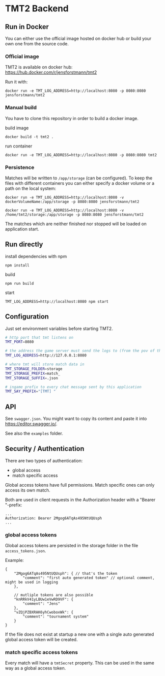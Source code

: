 # TMT2 Backend

## Run in Docker

You can either use the official image hosted on docker hub or build your own one from the source code.

### Official image

TMT2 is available on docker hub: https://hub.docker.com/r/jensforstmann/tmt2

Run it with:

    docker run -e TMT_LOG_ADDRESS=http://localhost:8080 -p 8080:8080 jensforstmann/tmt2

### Manual build

You have to clone this repository in order to build a docker image.

build image

    docker build -t tmt2 .

run container
    
    docker run -e TMT_LOG_ADDRESS=http://localhost:8080 -p 8080:8080 tmt2

### Persistence

Matches will be written to `/app/storage` (can be configured). To keep the files with different containers you can either specify a docker volume or a path on the local system:

    docker run -e TMT_LOG_ADDRESS=http://localhost:8080 -v dockerVolumeName:/app/storage -p 8080:8080 jensforstmann/tmt2

    docker run -e TMT_LOG_ADDRESS=http://localhost:8080 -v /home/tmt2/storage:/app/storage -p 8080:8080 jensforstmann/tmt2

The matches which are neither finished nor stopped will be loaded on application start.

## Run directly

install dependencies with npm

    npm install

build

    npm run build

start

    TMT_LOG_ADDRESS=http://localhost:8080 npm start

## Configuration

Just set environment variables before starting TMT2.

```sh
# http port that tmt listens on
TMT_PORT=8080

# the address the game server must send the logs to (from the pov of the game server)
TMT_LOG_ADDRESS=http://127.0.0.1:8080

# where tmt will store match data in
TMT_STORAGE_FOLDER=storage
TMT_STORAGE_PREFIX=match_
TMT_STORAGE_SUFFIX=.json

# ingame prefix to every chat message sent by this application
TMT_SAY_PREFIX="[TMT] "
```

## API

See `swagger.json`. You might want to copy its content and paste it into https://editor.swagger.io/.

See also the `examples` folder.

## Security / Authentication

There are two types of authentication:

- global access
- match specific access

Global access tokens have full permissions. Match specific ones can only access its own match.

Both are used in client requests in the Authorization header with a "Bearer "-prefix:

    ...
    Authorization: Bearer 2Mgog6ATqAs495NtUQUsph
    ...

### global access tokens

Global access tokens are persisted in the storage folder in the file `access_tokens.json`.

Example:

```json5
{
    "2Mgog6ATqAs495NtUQUsph": { // that's the token
        "comment": "first auto generated token" // optional comment, might be used in logging
    },

    // mutliple tokens are also possible
    "knRRkV41yLBUw1eVwRD9VF": {
        "comment": "Jens"
    },
    "vZQjPZBXRAK6yhCwoboxWk": {
        "comment": "tournament system"
    }
}
```

If the file does not exist at startup a new one with a single auto generated global access token will be created.

### match specific access tokens

Every match will have a `tmtSecret` property. This can be used in the same way as a global access token.
